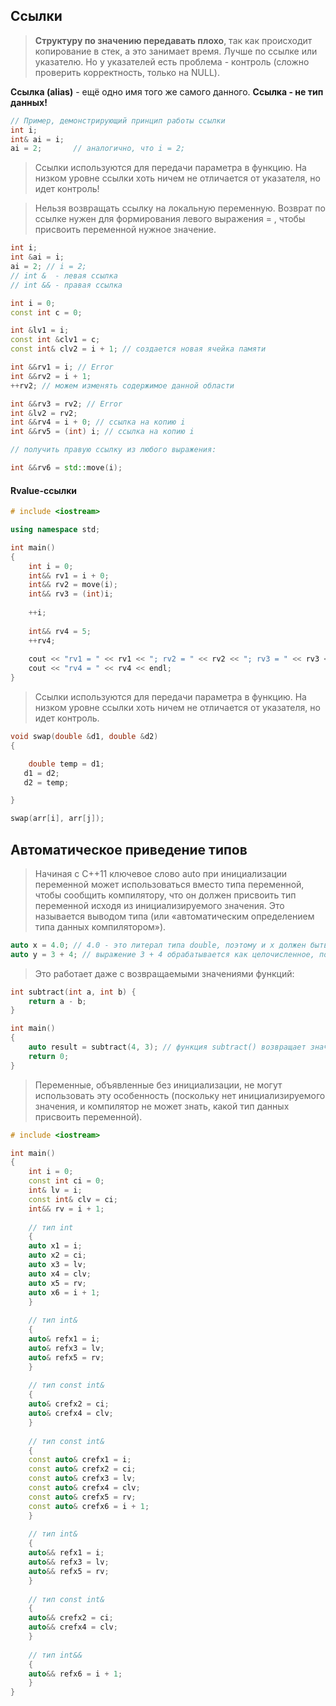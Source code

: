## Ссылки

>**Структуру по значению передавать плохо**, так как происходит копирование в стек, а это занимает время. Лучше по ссылке или указателю. Но у указателей есть проблема - контроль (сложно проверить корректность, только на NULL).

**Ссылка (alias)** - ещё одно имя того же самого данного. **Ссылка - не тип данных!**

```c++
// Пример, демонстрирующий принцип работы ссылки
int i;
int& ai = i;
ai = 2;       // аналогично, что i = 2;
```

>Ссылки используются для передачи параметра в функцию. На низком уровне ссылки хоть ничем не отличается от указателя, но идет контроль!

>Нельзя возвращать ссылку на локальную переменную. Возврат по ссылке нужен для формирования левого выражения = , чтобы присвоить переменной нужное значение.

```c++
int i;
int &ai = i;
ai = 2; // i = 2;
// int &  - левая ссылка
// int && - правая ссылка

int i = 0;
const int c = 0;

int &lv1 = i;
const int &clv1 = c;
const int& clv2 = i + 1; // создается новая ячейка памяти

int &&rv1 = i; // Error
int &&rv2 = i + 1;
++rv2; // можем изменять содержимое данной области

int &&rv3 = rv2; // Error
int &lv2 = rv2;
int &&rv4 = i + 0; // ссылка на копию i
int &&rv5 = (int) i; // ссылка на копию i

// получить правую ссылку из любого выражения:

int &&rv6 = std::move(i);
```

#### Rvalue-ссылки
```c++
# include <iostream>

using namespace std;

int main()
{
	int i = 0;
	int&& rv1 = i + 0;
	int&& rv2 = move(i);
	int&& rv3 = (int)i;
	
	++i;
	
	int&& rv4 = 5;
	++rv4;
	
	cout << "rv1 = " << rv1 << "; rv2 = " << rv2 << "; rv3 = " << rv3 << endl;
	cout << "rv4 = " << rv4 << endl;
}
```


>Ссылки используются для передачи параметра в функцию. На низком уровне ссылки хоть ничем не отличается от указателя, но идет контроль.

```c++
void swap(double &d1, double &d2)
{

    double temp = d1;
   d1 = d2;
   d2 = temp;

}

swap(arr[i], arr[j]);
```

## Автоматическое приведение типов

>Начиная с C++11 ключевое слово auto при инициализации переменной может использоваться вместо типа переменной, чтобы сообщить компилятору, что он должен присвоить тип переменной исходя из инициализируемого значения. Это называется выводом типа (или «автоматическим определением типа данных компилятором»).

```c++
auto x = 4.0; // 4.0 - это литерал типа double, поэтому и x должен быть типа double 
auto y = 3 + 4; // выражение 3 + 4 обрабатывается как целочисленное, поэтому и переменная y должна быть типа int
```

>Это работает даже с возвращаемыми значениями функций:

```c++
int subtract(int a, int b) {
	return a - b;
}

int main() 
{
	auto result = subtract(4, 3); // функция subtract() возвращает значение типа int и, следовательно, переменная result также должна быть типа int
	return 0; 
}
```

>Переменные, объявленные без инициализации, не могут использовать эту особенность (поскольку нет инициализируемого значения, и компилятор не может знать, какой тип данных присвоить переменной).

```c++
# include <iostream>

int main()
{
	int i = 0;
	const int ci = 0;
	int& lv = i;
	const int& clv = ci;
	int&& rv = i + 1;
	
	// тип int
	{
	auto x1 = i;
	auto x2 = ci;
	auto x3 = lv;
	auto x4 = clv;
	auto x5 = rv;
	auto x6 = i + 1;
	}
	
	// тип int&
	{
	auto& refx1 = i;
	auto& refx3 = lv;
	auto& refx5 = rv;
	}
	
	// тип const int&
	{
	auto& crefx2 = ci;
	auto& crefx4 = clv;
	}
	
	// тип const int&
	{
	const auto& crefx1 = i;
	const auto& crefx2 = ci;
	const auto& crefx3 = lv;
	const auto& crefx4 = clv;
	const auto& crefx5 = rv;
	const auto& crefx6 = i + 1;
	}
	
	// тип int&
	{
	auto&& refx1 = i;
	auto&& refx3 = lv;
	auto&& refx5 = rv;
	}
	
	// тип const int&
	{
	auto&& crefx2 = ci;
	auto&& crefx4 = clv;
	}
	
	// тип int&&
	{
	auto&& refx6 = i + 1;
	}
}
```
